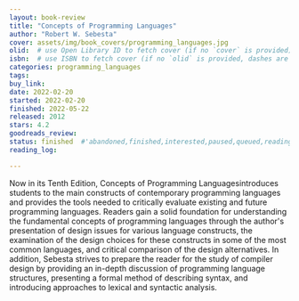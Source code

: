 ```yaml
---
layout: book-review
title: "Concepts of Programming Languages"
author: "Robert W. Sebesta"
cover: assets/img/book_covers/programming_languages.jpg
olid:  # use Open Library ID to fetch cover (if no `cover` is provided)
isbn:  # use ISBN to fetch cover (if no `olid` is provided, dashes are optional)
categories: programming_languages
tags: 
buy_link: 
date: 2022-02-20
started: 2022-02-20
finished: 2022-05-22
released: 2012
stars: 4.2
goodreads_review:
status: finished  #'abandoned,finished,interested,paused,queued,reading,reread'
reading_log:

---
```


Now in its Tenth Edition, Concepts of Programming Languagesintroduces students to the main constructs of contemporary programming languages and provides the tools needed to critically evaluate existing and future programming languages. Readers gain a solid foundation for understanding the fundamental concepts of programming languages through the author's presentation of design issues for various language constructs, the examination of the design choices for these constructs in some of the most common languages, and critical comparison of the design alternatives. In addition, Sebesta strives to prepare the reader for the study of compiler design by providing an in-depth discussion of programming language structures, presenting a formal method of describing syntax, and introducing approaches to lexical and syntactic analysis.